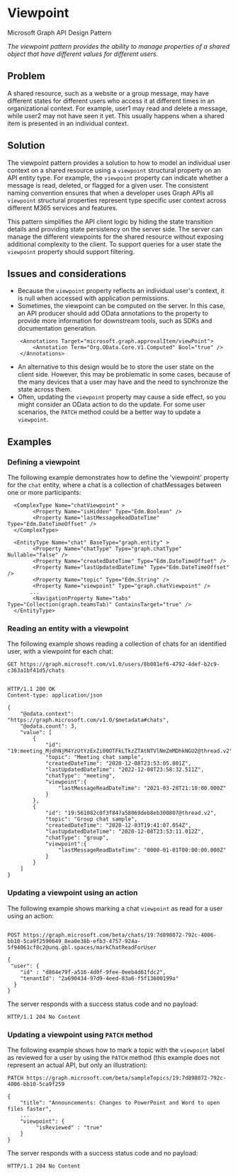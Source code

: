 # Viewpoint

Microsoft Graph API Design Pattern


*The viewpoint pattern provides the ability to manage properties of a shared object that have different values for different users.*

## Problem
A shared resource, such as a website or a group message, may have different states for different users who access it at different times in an organizational context. For example, user1 may read and delete a message, while user2 may not have seen it yet. This usually happens when a shared item is presented in an individual context.
## Solution

The viewpoint pattern provides a solution to how to model an individual user context on a shared resource using a `viewpoint` structural property on an API entity type.
For example, the `viewpoint` property can indicate whether a message is read, deleted, or flagged for a given user. 
The consistent naming convention ensures that when a developer uses Graph APIs all `viewpoint` structural properties represent type specific user context across different M365 services and features.

This pattern simplifies the API client logic by hiding the state transition details and providing state persistency on the server side. The server can manage the different viewpoints for the shared resource without exposing additional complexity to the client. To support queries for a user state the `viewpoint` property should support filtering.
## Issues and considerations

- Because the `viewpoint` property reflects an individual user's context, it is null when accessed with application permissions.
- Sometimes, the viewpoint can be computed on the server. In this case, an API producer should add OData annotations to the property to provide more information for downstream tools, such as SDKs and documentation generation.
```
    <Annotations Target="microsoft.graph.approvalItem/viewPoint">
        <Annotation Term="Org.OData.Core.V1.Computed" Bool="true" />
    </Annotations>
```
- An alternative to this design would be to store the user state on the client side. However, this may be problematic in some cases, because of the many devices that a user may have and the need to synchronize the state across them.
- Often, updating the `viewpoint` property may cause a side effect, so you might consider an OData action to do the update. For some user scenarios, the `PATCH` method could be a better way to update a `viewpoint`.

## Examples

### Defining a viewpoint

The following example demonstrates how to define the 'viewpoint' property for the `chat` entity, where a chat is a collection of chatMessages between one or more participants: 
```
  <ComplexType Name="chatViewpoint" >
        <Property Name="isHidden" Type="Edm.Boolean" />
        <Property Name="lastMessageReadDateTime" Type="Edm.DateTimeOffset" />
  </ComplexType>

  <EntityType Name="chat" BaseType="graph.entity" >
        <Property Name="chatType" Type="graph.chatType" Nullable="false" />
        <Property Name="createdDateTime" Type="Edm.DateTimeOffset" />
        <Property Name="lastUpdatedDateTime" Type="Edm.DateTimeOffset" />              
        <Property Name="topic" Type="Edm.String" />
        <Property Name="viewpoint" Type="graph.chatViewpoint" />
       ...
        <NavigationProperty Name="tabs" Type="Collection(graph.teamsTab)" ContainsTarget="true" />
  </EntityType>

```
### Reading an entity with a viewpoint

The following example shows reading a collection of chats for an identified user, with a viewpoint for each chat:

```http
GET https://graph.microsoft.com/v1.0/users/8b081ef6-4792-4def-b2c9-c363a1bf41d5/chats
```

```http

HTTP/1.1 200 OK
Content-type: application/json
```

```
{
    "@odata.context": "https://graph.microsoft.com/v1.0/$metadata#chats",
    "@odata.count": 3,
    "value": [
        {
            "id": "19:meeting_MjdhNjM4YzUtYzExZi00OTFkLTkzZTAtNTVlNmZmMDhkNGU2@thread.v2",
            "topic": "Meeting chat sample",
            "createdDateTime": "2020-12-08T23:53:05.801Z",
            "lastUpdatedDateTime": "2022-12-08T23:58:32.511Z",
            "chatType": "meeting",         
            "viewpoint":{
                "lastMessageReadDateTime": "2021-03-28T21:10:00.000Z"              
            }
        },
        {
            "id": "19:561082c0f3f847a58069deb8eb300807@thread.v2",
            "topic": "Group chat sample",
            "createdDateTime": "2020-12-03T19:41:07.054Z",
            "lastUpdatedDateTime": "2020-12-08T23:53:11.012Z",
            "chatType": "group",            
            "viewpoint":{
                "lastMessageReadDateTime": "0000-01-01T00:00:00.000Z"                
            }
        }
    ]
}
```
### Updating a viewpoint using an action

The following example shows marking a chat `viewpoint` as read for a user using an action:

```http

POST https://graph.microsoft.com/beta/chats/19:7d898072-792c-4006-bb10-5ca9f2590649_8ea0e38b-efb3-4757-924a-5f94061cf8c2@unq.gbl.spaces/markChatReadForUser

{
 "user": {
    "id" : "d864e79f-a516-4d0f-9fee-0eeb4d61fdc2",
    "tenantId": "2a690434-97d9-4eed-83a6-f5f13600199a"
  }
}
```

The server responds with a  success status code and no payload:

```http
HTTP/1.1 204 No Content
```
### Updating a viewpoint using `PATCH` method

The following example shows how to mark a topic with the `viewpoint` label as reviewed for a user by using the `PATCH` method (this example does not represent an actual API, but only an illustration):

```
PATCH https://graph.microsoft.com/beta/sampleTopics/19:7d898072-792c-4006-bb10-5ca9f259

{  
    "title": "Announcements: Changes to PowerPoint and Word to open files faster",
    ...
    "viewpoint": {
         "isReviewed" : "true"
    }
}
```

The server responds with a  success status code and no payload:

```http
HTTP/1.1 204 No Content
```

